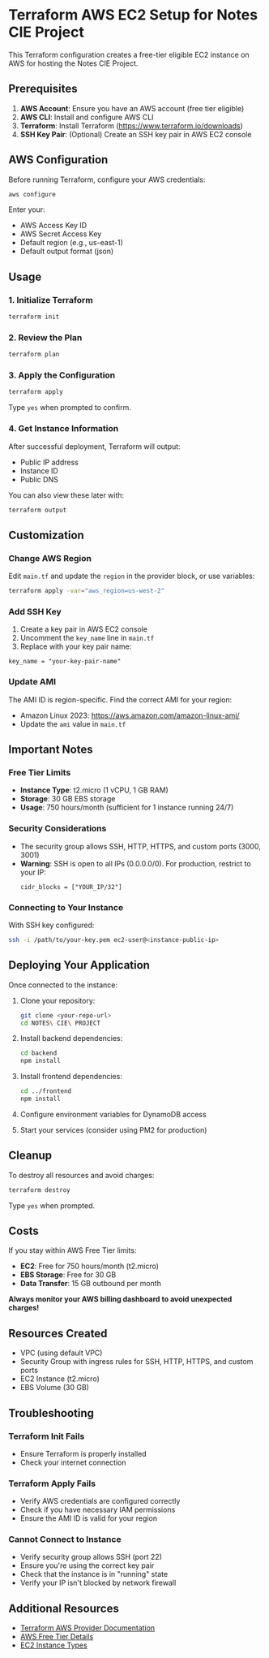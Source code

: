 # Terraform AWS EC2 Setup for Notes CIE Project

This Terraform configuration creates a free-tier eligible EC2 instance on AWS for hosting the Notes CIE Project.

## Prerequisites

1. **AWS Account**: Ensure you have an AWS account (free tier eligible)
2. **AWS CLI**: Install and configure AWS CLI
3. **Terraform**: Install Terraform (https://www.terraform.io/downloads)
4. **SSH Key Pair**: (Optional) Create an SSH key pair in AWS EC2 console

## AWS Configuration

Before running Terraform, configure your AWS credentials:

```bash
aws configure
```

Enter your:
- AWS Access Key ID
- AWS Secret Access Key
- Default region (e.g., us-east-1)
- Default output format (json)

## Usage

### 1. Initialize Terraform

```bash
terraform init
```

### 2. Review the Plan

```bash
terraform plan
```

### 3. Apply the Configuration

```bash
terraform apply
```

Type `yes` when prompted to confirm.

### 4. Get Instance Information

After successful deployment, Terraform will output:
- Public IP address
- Instance ID
- Public DNS

You can also view these later with:

```bash
terraform output
```

## Customization

### Change AWS Region

Edit `main.tf` and update the `region` in the provider block, or use variables:

```bash
terraform apply -var="aws_region=us-west-2"
```

### Add SSH Key

1. Create a key pair in AWS EC2 console
2. Uncomment the `key_name` line in `main.tf`
3. Replace with your key pair name:

```hcl
key_name = "your-key-pair-name"
```

### Update AMI

The AMI ID is region-specific. Find the correct AMI for your region:
- Amazon Linux 2023: https://aws.amazon.com/amazon-linux-ami/
- Update the `ami` value in `main.tf`

## Important Notes

### Free Tier Limits
- **Instance Type**: t2.micro (1 vCPU, 1 GB RAM)
- **Storage**: 30 GB EBS storage
- **Usage**: 750 hours/month (sufficient for 1 instance running 24/7)

### Security Considerations
- The security group allows SSH, HTTP, HTTPS, and custom ports (3000, 3001)
- **Warning**: SSH is open to all IPs (0.0.0.0/0). For production, restrict to your IP:
  ```hcl
  cidr_blocks = ["YOUR_IP/32"]
  ```

### Connecting to Your Instance

With SSH key configured:

```bash
ssh -i /path/to/your-key.pem ec2-user@<instance-public-ip>
```

## Deploying Your Application

Once connected to the instance:

1. Clone your repository:
   ```bash
   git clone <your-repo-url>
   cd NOTES\ CIE\ PROJECT
   ```

2. Install backend dependencies:
   ```bash
   cd backend
   npm install
   ```

3. Install frontend dependencies:
   ```bash
   cd ../frontend
   npm install
   ```

4. Configure environment variables for DynamoDB access

5. Start your services (consider using PM2 for production)

## Cleanup

To destroy all resources and avoid charges:

```bash
terraform destroy
```

Type `yes` when prompted.

## Costs

If you stay within AWS Free Tier limits:
- **EC2**: Free for 750 hours/month (t2.micro)
- **EBS Storage**: Free for 30 GB
- **Data Transfer**: 15 GB outbound per month

**Always monitor your AWS billing dashboard to avoid unexpected charges!**

## Resources Created

- VPC (using default VPC)
- Security Group with ingress rules for SSH, HTTP, HTTPS, and custom ports
- EC2 Instance (t2.micro)
- EBS Volume (30 GB)

## Troubleshooting

### Terraform Init Fails
- Ensure Terraform is properly installed
- Check your internet connection

### Terraform Apply Fails
- Verify AWS credentials are configured correctly
- Check if you have necessary IAM permissions
- Ensure the AMI ID is valid for your region

### Cannot Connect to Instance
- Verify security group allows SSH (port 22)
- Ensure you're using the correct key pair
- Check that the instance is in "running" state
- Verify your IP isn't blocked by network firewall

## Additional Resources

- [Terraform AWS Provider Documentation](https://registry.terraform.io/providers/hashicorp/aws/latest/docs)
- [AWS Free Tier Details](https://aws.amazon.com/free/)
- [EC2 Instance Types](https://aws.amazon.com/ec2/instance-types/)
